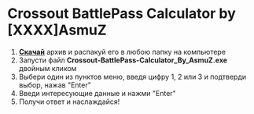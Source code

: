 # Crossout BattlePass Calculator by [XXXX]AsmuZ

1. [**Скачай**](https://github.com/asmuz/Crossout-BattlePass-Calculator/blob/main/Crossout-BattlePass-Calculator_By_AsmuZ.zip) архив и распакуй его в любою папку на компьютере
2. Запусти файл **Crossout-BattlePass-Calculator_By_AsmuZ.exe** двойным кликом
3. Выбери один из пунктов меню, введя цифру 1, 2 или 3 и подтверди выбор, нажав "Enter"
4. Введи интересующие данные и нажми "Enter"
5. Получи ответ и наслаждайся!
